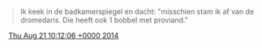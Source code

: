 > Ik keek in de badkamerspiegel en dacht: "misschien stam ik af van de dromedaris\. Die heeft ook 1 bobbel met proviand\."

<img src="../../media/tweet.ico" width="12" /> [Thu Aug 21 10:12:06 +0000 2014](https://twitter.com/DromerDenker/status/502397727339446273)